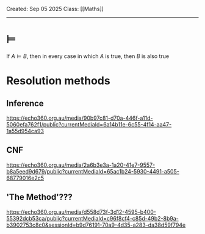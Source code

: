 Created: Sep 05 2025
Class: [[Maths]] 
- - -
# $\vDash$
If $A \vDash B$, then in every case in which $A$ is true, then $B$ is also true

# Resolution methods
## Inference
https://echo360.org.au/media/90b97c81-d70a-446f-a11d-5060efa762f1/public?currentMediaId=6a14b11e-6c55-4f14-aa47-1a55d954ca93
## CNF
https://echo360.org.au/media/2a6b3e3a-1a20-41e7-9557-b8a5eed9d679/public?currentMediaId=65ac1b24-5930-4491-a505-68779016e2c5
## 'The Method'???
https://echo360.org.au/media/d558d73f-3d12-4595-b400-55392dcb53ca/public?currentMediaId=c96f8cf4-c85d-49b2-8b9a-b3902753c8c0&sessionId=b9d76191-70a9-4d35-a283-da38d59f794e
